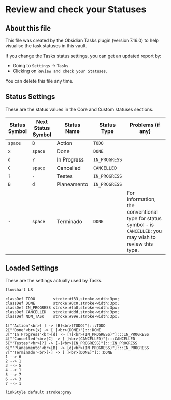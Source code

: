 # Review and check your Statuses

## About this file

This file was created by the Obsidian Tasks plugin (version 7.16.0) to help visualise the task statuses in this vault.

If you change the Tasks status settings, you can get an updated report by:

- Going to `Settings` -> `Tasks`.
- Clicking on `Review and check your Statuses`.

You can delete this file any time.

## Status Settings

<!--
Switch to Live Preview or Reading Mode to see the table.
If there are any Markdown formatting characters in status names, such as '*' or '_',
Obsidian may only render the table correctly in Reading Mode.
-->

These are the status values in the Core and Custom statuses sections.

| Status Symbol | Next Status Symbol | Status Name | Status Type   | Problems (if any)                                                                                              |
| ------------- | ------------------ | ----------- | ------------- | -------------------------------------------------------------------------------------------------------------- |
| `space`       | `B`                | Action      | `TODO`        |                                                                                                                |
| `x`           | `space`            | Done        | `DONE`        |                                                                                                                |
| `d`           | `?`                | In Progress | `IN_PROGRESS` |                                                                                                                |
| `C`           | `space`            | Cancelled   | `CANCELLED`   |                                                                                                                |
| `?`           | `-`                | Testes      | `IN_PROGRESS` |                                                                                                                |
| `B`           | `d`                | Planeamento | `IN_PROGRESS` |                                                                                                                |
| `-`           | `space`            | Terminado   | `DONE`        | For information, the conventional type for status symbol `-` is `CANCELLED`: you may wish to review this type. |

## Loaded Settings

<!-- Switch to Live Preview or Reading Mode to see the diagram. -->

These are the settings actually used by Tasks.

```mermaid
flowchart LR

classDef TODO        stroke:#f33,stroke-width:3px;
classDef DONE        stroke:#0c0,stroke-width:3px;
classDef IN_PROGRESS stroke:#fa0,stroke-width:3px;
classDef CANCELLED   stroke:#ddd,stroke-width:3px;
classDef NON_TASK    stroke:#99e,stroke-width:3px;

1["'Action'<br>[ ] -> [B]<br>(TODO)"]:::TODO
2["'Done'<br>[x] -> [ ]<br>(DONE)"]:::DONE
3["'In Progress'<br>[d] -> [?]<br>(IN_PROGRESS)"]:::IN_PROGRESS
4["'Cancelled'<br>[C] -> [ ]<br>(CANCELLED)"]:::CANCELLED
5["'Testes'<br>[?] -> [-]<br>(IN_PROGRESS)"]:::IN_PROGRESS
6["'Planeamento'<br>[B] -> [d]<br>(IN_PROGRESS)"]:::IN_PROGRESS
7["'Terminado'<br>[-] -> [ ]<br>(DONE)"]:::DONE
1 --> 6
2 --> 1
3 --> 5
4 --> 1
5 --> 7
6 --> 3
7 --> 1

linkStyle default stroke:gray
```
